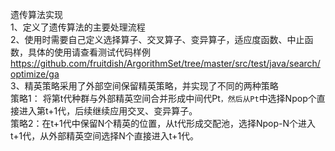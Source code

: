 遗传算法实现  
1、定义了遗传算法的主要处理流程  
2、使用时需要自己定义选择算子、交叉算子、变异算子，适应度函数、中止函数，具体的使用请查看测试代码样例  https://github.com/fruitdish/ArgorithmSet/tree/master/src/test/java/search/optimize/ga  
3、精英策略采用了外部空间保留精英策略，并实现了不同的两种策略  
策略1： 将第t代种群与外部精英空间合并形成中间代Pt`，然后从Pt`中选择Npop个直接进入第t+1代，后续继续应用交叉、变异算子。  
策略2：在t+1代中保留N个精英的位置，从t代形成交配池，选择Npop-N个进入t+1代，从外部精英空间选择N个直接进入t+1代。

  
